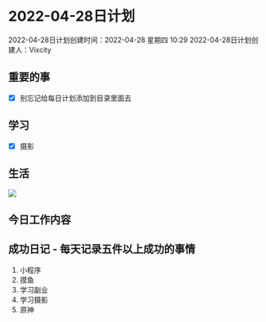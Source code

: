 # 2022-04-28日计划

2022-04-28日计划创建时间：2022-04-28 星期四  10:29
2022-04-28日计划创建人：Vixcity

## 重要的事
- [x] 别忘记给每日计划添加到目录里面去

## 学习
- [x] 摄影

## 生活
![](https://cdn.jsdelivr.net/gh/Vixcity/FigureBed/img/202204281549644.png)

## 今日工作内容

## 成功日记 - 每天记录五件以上成功的事情
1. 小程序
2. 摸鱼
3. 学习副业
4. 学习摄影
5. 原神
